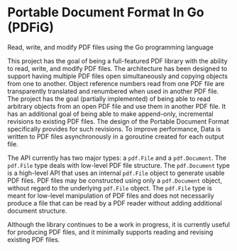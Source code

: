 Portable Document Format In Go (PDFiG)
======================================
Read, write, and modify PDF files using the Go programming language

This project has the goal of being a full-featured PDF library with
the ability to read, write, and modify PDF files.  The architecture
has been designed to support having multiple PDF files open
simultaneously and copying objects from one to another.  Object
reference numbers read from one PDF file are transparently translated and
renumbered when used in another PDF file.  The project has the goal
(partially implemented) of being able to read arbitrary objects from
an open PDF file and use them in another PDF file.  It has an
additional goal of being able to make append-only, incremental
revisions to existing PDF files.  The design of the Portable Document
Format specifically provides for such revisions.  To improve
performance, Data is written to PDF files asynchronously in a
goroutine created for each output file.

The API currently has two major types: a `pdf.File` and a
`pdf.Document`.  The `pdf.File` type deals with low-level PDF file
structure.  The `pdf.Document` type is a high-level API that uses an
internal `pdf.File` object to generate usable PDF files.  PDF files
may be constructed using only a `pdf.Document` object, without regard
to the underlying `pdf.File` object.  The `pdf.File` type is meant for
low-level manipulation of PDF files and does not necessarily produce a
file that can be read by a PDF reader without adding additional
document structure.

Although the library continues to be a work in progress, it is
currently useful for producing PDF files, and it minimally
supports reading and revising existing PDF files.
